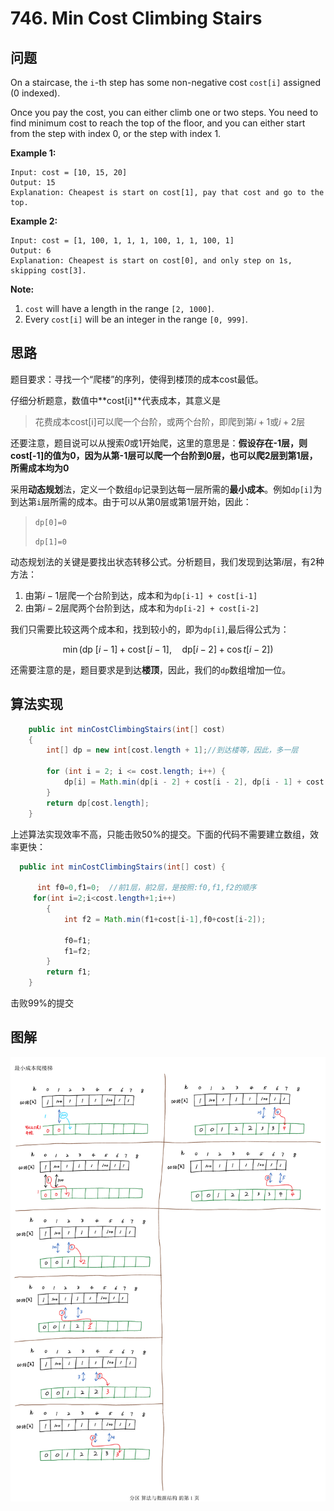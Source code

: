 #  746. Min Cost Climbing Stairs

## 问题

On a staircase, the `i`-th step has some non-negative cost `cost[i]` assigned (0 indexed).

Once you pay the cost, you can either climb one or two steps. You need to find minimum cost to reach the top of the floor, and you can either start from the step with index 0, or the step with index 1.

**Example 1:**

```
Input: cost = [10, 15, 20]
Output: 15
Explanation: Cheapest is start on cost[1], pay that cost and go to the top.
```



**Example 2:**

```
Input: cost = [1, 100, 1, 1, 1, 100, 1, 1, 100, 1]
Output: 6
Explanation: Cheapest is start on cost[0], and only step on 1s, skipping cost[3].
```



**Note:**

1. `cost` will have a length in the range `[2, 1000]`.
2. Every `cost[i]` will be an integer in the range `[0, 999]`.

## 思路

题目要求：寻找一个“爬楼”的序列，使得到楼顶的成本cost最低。



仔细分析题意，数值中**cost[i]**代表成本，其意义是

> 花费成本cost[i]可以爬一个台阶，或两个台阶，即爬到第$i+1$或$i+2$层

还要注意，题目说可以从搜索*0*或1开始爬，这里的意思是：**假设存在-1层，则cost[-1]的值为0，因为从第-1层可以爬一个台阶到0层，也可以爬2层到第1层，所需成本均为0**



采用**动态规划**法，定义一个数组`dp`记录到达每一层所需的**最小成本**。例如`dp[i]`为到达第`i`层所需的成本。由于可以从第0层或第1层开始，因此：

> `dp[0]=0`
>
> `dp[1]=0`

动态规划法的关键是要找出状态转移公式。分析题目，我们发现到达第$i$层，有2种方法：

1. 由第$i-1$层爬一个台阶到达，成本和为`dp[i-1] + cost[i-1]`
2. 由第$i-2$层爬两个台阶到达，成本和为`dp[i-2] + cost[i-2]`

我们只需要比较这两个成本和，找到较小的，即为`dp[i]`,最后得公式为：

$$\min ( \text{dp }[ i -1] + \operatorname { cost } [ i - 1 ] ,\quad \text{dp} [ i - 2 ] + \cos t [ i - 2 ] )$$

还需要注意的是，题目要求是到达**楼顶**，因此，我们的`dp`数组增加一位。

## 算法实现


```java
    public int minCostClimbingStairs(int[] cost) 
    {
        int[] dp = new int[cost.length + 1];//到达楼等，因此，多一层
        
        for (int i = 2; i <= cost.length; i++) {
            dp[i] = Math.min(dp[i - 2] + cost[i - 2], dp[i - 1] + cost[i - 1]);
        }
        return dp[cost.length];
    }

```

上述算法实现效率不高，只能击败50%的提交。下面的代码不需要建立数组，效率更快：
```java
  public int minCostClimbingStairs(int[] cost) {
  
      int f0=0,f1=0;  //前1层，前2层，是按照:f0,f1,f2的顺序
     for(int i=2;i<cost.length+1;i++)
        {
            int f2 = Math.min(f1+cost[i-1],f0+cost[i-2]);
            
            f0=f1;
            f1=f2;
        }
        return f1;
    }
```

击败99%的提交



## 图解

![示意图](shiyitu.png)